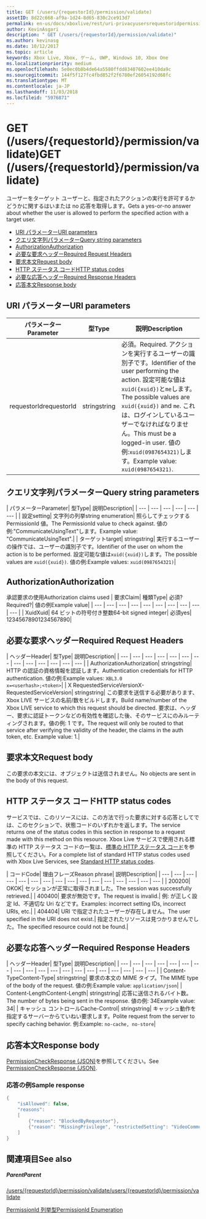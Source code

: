 ```yaml
---
title: GET (/users/{requestorId}/permission/validate)
assetID: 8d22c668-af9a-1d24-8d65-830c2ce913d7
permalink: en-us/docs/xboxlive/rest/uri-privacyusersrequestoridpermissionvalidateget.html
author: KevinAsgari
description: " GET (/users/{requestorId}/permission/validate)"
ms.author: kevinasg
ms.date: 10/12/2017
ms.topic: article
keywords: Xbox Live, Xbox, ゲーム, UWP, Windows 10, Xbox One
ms.localizationpriority: medium
ms.openlocfilehash: 5e0ec0b8b4de64a5580ffdd83407602ee410da9c
ms.sourcegitcommit: 144f5f127fc4fbd852f2f6780ef26054192d68fc
ms.translationtype: MT
ms.contentlocale: ja-JP
ms.lasthandoff: 11/03/2018
ms.locfileid: "5976871"
---
```

# <a name="get-usersrequestoridpermissionvalidate"></a><span data-ttu-id="8217d-104">GET (/users/{requestorId}/permission/validate)</span><span class="sxs-lookup"><span data-stu-id="8217d-104">GET (/users/{requestorId}/permission/validate)</span></span>
<span data-ttu-id="8217d-105">ユーザーをターゲット ユーザーと、指定されたアクションの実行を許可するかどうかに関するはいまたは no 応答を取得します。</span><span class="sxs-lookup"><span data-stu-id="8217d-105">Gets a yes-or-no answer about whether the user is allowed to perform the specified action with a target user.</span></span>

  * [<span data-ttu-id="8217d-106">URI パラメーター</span><span class="sxs-lookup"><span data-stu-id="8217d-106">URI parameters</span></span>](#ID4EQ)
  * [<span data-ttu-id="8217d-107">クエリ文字列パラメーター</span><span class="sxs-lookup"><span data-stu-id="8217d-107">Query string parameters</span></span>](#ID4E2)
  * [<span data-ttu-id="8217d-108">Authorization</span><span class="sxs-lookup"><span data-stu-id="8217d-108">Authorization</span></span>](#ID4EDC)
  * [<span data-ttu-id="8217d-109">必要な要求ヘッダー</span><span class="sxs-lookup"><span data-stu-id="8217d-109">Required Request Headers</span></span>](#ID4EID)
  * [<span data-ttu-id="8217d-110">要求本文</span><span class="sxs-lookup"><span data-stu-id="8217d-110">Request body</span></span>](#ID4ETE)
  * [<span data-ttu-id="8217d-111">HTTP ステータス コード</span><span class="sxs-lookup"><span data-stu-id="8217d-111">HTTP status codes</span></span>](#ID4E5E)
  * [<span data-ttu-id="8217d-112">必要な応答ヘッダー</span><span class="sxs-lookup"><span data-stu-id="8217d-112">Required Response Headers</span></span>](#ID4ETG)
  * [<span data-ttu-id="8217d-113">応答本文</span><span class="sxs-lookup"><span data-stu-id="8217d-113">Response body</span></span>](#ID4EKAAC)

<a id="ID4EQ"></a>


## <a name="uri-parameters"></a><span data-ttu-id="8217d-114">URI パラメーター</span><span class="sxs-lookup"><span data-stu-id="8217d-114">URI parameters</span></span>

| <span data-ttu-id="8217d-115">パラメーター</span><span class="sxs-lookup"><span data-stu-id="8217d-115">Parameter</span></span>| <span data-ttu-id="8217d-116">型</span><span class="sxs-lookup"><span data-stu-id="8217d-116">Type</span></span>| <span data-ttu-id="8217d-117">説明</span><span class="sxs-lookup"><span data-stu-id="8217d-117">Description</span></span>|
| --- | --- | --- |
| <span data-ttu-id="8217d-118">requestorId</span><span class="sxs-lookup"><span data-stu-id="8217d-118">requestorId</span></span>| <span data-ttu-id="8217d-119">string</span><span class="sxs-lookup"><span data-stu-id="8217d-119">string</span></span>| <span data-ttu-id="8217d-120">必須。</span><span class="sxs-lookup"><span data-stu-id="8217d-120">Required.</span></span> <span data-ttu-id="8217d-121">アクションを実行するユーザーの識別子です。</span><span class="sxs-lookup"><span data-stu-id="8217d-121">Identifier of the user performing the action.</span></span> <span data-ttu-id="8217d-122">設定可能な値は<code>xuid({xuid})</code>と<code>me</code>します。</span><span class="sxs-lookup"><span data-stu-id="8217d-122">The possible values are <code>xuid({xuid})</code> and <code>me</code>.</span></span> <span data-ttu-id="8217d-123">これは、ログインしているユーザーでなければなりません。</span><span class="sxs-lookup"><span data-stu-id="8217d-123">This must be a logged-in user.</span></span> <span data-ttu-id="8217d-124">値の例:<code>xuid(0987654321)</code>します。</span><span class="sxs-lookup"><span data-stu-id="8217d-124">Example value: <code>xuid(0987654321)</code>.</span></span>|

<a id="ID4E2"></a>


## <a name="query-string-parameters"></a><span data-ttu-id="8217d-125">クエリ文字列パラメーター</span><span class="sxs-lookup"><span data-stu-id="8217d-125">Query string parameters</span></span>

| <span data-ttu-id="8217d-126">パラメーター</span><span class="sxs-lookup"><span data-stu-id="8217d-126">Parameter</span></span>| <span data-ttu-id="8217d-127">型</span><span class="sxs-lookup"><span data-stu-id="8217d-127">Type</span></span>| <span data-ttu-id="8217d-128">説明</span><span class="sxs-lookup"><span data-stu-id="8217d-128">Description</span></span>|
| --- | --- | --- | --- | --- | --- |
| <span data-ttu-id="8217d-129">設定</span><span class="sxs-lookup"><span data-stu-id="8217d-129">setting</span></span>| <span data-ttu-id="8217d-130">文字列の列挙</span><span class="sxs-lookup"><span data-stu-id="8217d-130">string enumeration</span></span>| <span data-ttu-id="8217d-131">照らしてチェックする PermissionId 値。</span><span class="sxs-lookup"><span data-stu-id="8217d-131">The PermissionId value to check against.</span></span> <span data-ttu-id="8217d-132">値の例:"CommunicateUsingText"します。</span><span class="sxs-lookup"><span data-stu-id="8217d-132">Example value: "CommunicateUsingText".</span></span>|
| <span data-ttu-id="8217d-133">ターゲット</span><span class="sxs-lookup"><span data-stu-id="8217d-133">target</span></span>| <span data-ttu-id="8217d-134">string</span><span class="sxs-lookup"><span data-stu-id="8217d-134">string</span></span>| <span data-ttu-id="8217d-135">実行するユーザーの操作では、ユーザーの識別子です。</span><span class="sxs-lookup"><span data-stu-id="8217d-135">Identifier of the user on whom the action is to be performed.</span></span> <span data-ttu-id="8217d-136">設定可能な値は<code>xuid({xuid})</code>します。</span><span class="sxs-lookup"><span data-stu-id="8217d-136">The possible values are <code>xuid({xuid})</code>.</span></span> <span data-ttu-id="8217d-137">値の例:</span><span class="sxs-lookup"><span data-stu-id="8217d-137">Example values:</span></span> <code>xuid(0987654321)</code>|

<a id="ID4EDC"></a>


## <a name="authorization"></a><span data-ttu-id="8217d-138">Authorization</span><span class="sxs-lookup"><span data-stu-id="8217d-138">Authorization</span></span>

<span data-ttu-id="8217d-139">承認要求の使用</span><span class="sxs-lookup"><span data-stu-id="8217d-139">Authorization claims used</span></span> | <span data-ttu-id="8217d-140">要求</span><span class="sxs-lookup"><span data-stu-id="8217d-140">Claim</span></span>| <span data-ttu-id="8217d-141">種類</span><span class="sxs-lookup"><span data-stu-id="8217d-141">Type</span></span>| <span data-ttu-id="8217d-142">必須?</span><span class="sxs-lookup"><span data-stu-id="8217d-142">Required?</span></span>| <span data-ttu-id="8217d-143">値の例</span><span class="sxs-lookup"><span data-stu-id="8217d-143">Example value</span></span>|
| --- | --- | --- | --- | --- | --- | --- | --- | --- | --- |
| <span data-ttu-id="8217d-144">Xuid</span><span class="sxs-lookup"><span data-stu-id="8217d-144">Xuid</span></span>| <span data-ttu-id="8217d-145">64 ビットの符号付き整数</span><span class="sxs-lookup"><span data-stu-id="8217d-145">64-bit signed integer</span></span>| <span data-ttu-id="8217d-146">必須</span><span class="sxs-lookup"><span data-stu-id="8217d-146">yes</span></span>| <span data-ttu-id="8217d-147">1234567890</span><span class="sxs-lookup"><span data-stu-id="8217d-147">1234567890</span></span>|

<a id="ID4EID"></a>


## <a name="required-request-headers"></a><span data-ttu-id="8217d-148">必要な要求ヘッダー</span><span class="sxs-lookup"><span data-stu-id="8217d-148">Required Request Headers</span></span>

| <span data-ttu-id="8217d-149">ヘッダー</span><span class="sxs-lookup"><span data-stu-id="8217d-149">Header</span></span>| <span data-ttu-id="8217d-150">型</span><span class="sxs-lookup"><span data-stu-id="8217d-150">Type</span></span>| <span data-ttu-id="8217d-151">説明</span><span class="sxs-lookup"><span data-stu-id="8217d-151">Description</span></span>|
| --- | --- | --- | --- | --- | --- | --- | --- | --- | --- | --- | --- | --- |
| <span data-ttu-id="8217d-152">Authorization</span><span class="sxs-lookup"><span data-stu-id="8217d-152">Authorization</span></span>| <span data-ttu-id="8217d-153">string</span><span class="sxs-lookup"><span data-stu-id="8217d-153">string</span></span>| <span data-ttu-id="8217d-154">HTTP の認証の資格情報を認証します。</span><span class="sxs-lookup"><span data-stu-id="8217d-154">Authentication credentials for HTTP authentication.</span></span> <span data-ttu-id="8217d-155">値の例:</span><span class="sxs-lookup"><span data-stu-id="8217d-155">Example values:</span></span> <code>XBL3.0 x=&lt;userhash>;&lt;token></code>|
| <span data-ttu-id="8217d-156">X RequestedServiceVersion</span><span class="sxs-lookup"><span data-stu-id="8217d-156">X-RequestedServiceVersion</span></span>| <span data-ttu-id="8217d-157">string</span><span class="sxs-lookup"><span data-stu-id="8217d-157">string</span></span>| <span data-ttu-id="8217d-158">この要求を送信する必要があります、Xbox LIVE サービスの名前/数をビルドします。</span><span class="sxs-lookup"><span data-stu-id="8217d-158">Build name/number of the Xbox LIVE service to which this request should be directed.</span></span> <span data-ttu-id="8217d-159">要求は、ヘッダー、要求に認証トークンなどの有効性を確認した後、そのサービスにのみルーティングされます。値の例: 1 です。</span><span class="sxs-lookup"><span data-stu-id="8217d-159">The request will only be routed to that service after verifying the validity of the header, the claims in the auth token, etc. Example value: 1.</span></span>|

<a id="ID4ETE"></a>


## <a name="request-body"></a><span data-ttu-id="8217d-160">要求本文</span><span class="sxs-lookup"><span data-stu-id="8217d-160">Request body</span></span>

<span data-ttu-id="8217d-161">この要求の本文には、オブジェクトは送信されません。</span><span class="sxs-lookup"><span data-stu-id="8217d-161">No objects are sent in the body of this request.</span></span>

<a id="ID4E5E"></a>


## <a name="http-status-codes"></a><span data-ttu-id="8217d-162">HTTP ステータス コード</span><span class="sxs-lookup"><span data-stu-id="8217d-162">HTTP status codes</span></span>

<span data-ttu-id="8217d-163">サービスでは、このリソースには、この方法で行った要求に対する応答としてでは、このセクションで、状態コードのいずれかを返します。</span><span class="sxs-lookup"><span data-stu-id="8217d-163">The service returns one of the status codes in this section in response to a request made with this method on this resource.</span></span> <span data-ttu-id="8217d-164">Xbox Live サービスで使用される標準の HTTP ステータス コードの一覧は、[標準の HTTP ステータス コード](../../additional/httpstatuscodes.md)を参照してください。</span><span class="sxs-lookup"><span data-stu-id="8217d-164">For a complete list of standard HTTP status codes used with Xbox Live Services, see [Standard HTTP status codes](../../additional/httpstatuscodes.md).</span></span>

| <span data-ttu-id="8217d-165">コード</span><span class="sxs-lookup"><span data-stu-id="8217d-165">Code</span></span>| <span data-ttu-id="8217d-166">理由フレーズ</span><span class="sxs-lookup"><span data-stu-id="8217d-166">Reason phrase</span></span>| <span data-ttu-id="8217d-167">説明</span><span class="sxs-lookup"><span data-stu-id="8217d-167">Description</span></span>|
| --- | --- | --- | --- | --- | --- | --- | --- | --- | --- | --- | --- | --- | --- | --- | --- |
| <span data-ttu-id="8217d-168">200</span><span class="sxs-lookup"><span data-stu-id="8217d-168">200</span></span>| <span data-ttu-id="8217d-169">OK</span><span class="sxs-lookup"><span data-stu-id="8217d-169">OK</span></span>| <span data-ttu-id="8217d-170">セッションが正常に取得されました。</span><span class="sxs-lookup"><span data-stu-id="8217d-170">The session was successfully retrieved.</span></span>|
| <span data-ttu-id="8217d-171">400</span><span class="sxs-lookup"><span data-stu-id="8217d-171">400</span></span>| <span data-ttu-id="8217d-172">要求が無効です。</span><span class="sxs-lookup"><span data-stu-id="8217d-172">The request is invalid.</span></span>| <span data-ttu-id="8217d-173">例: が正しく設定 Id、不適切な Uri などです。</span><span class="sxs-lookup"><span data-stu-id="8217d-173">Examples: incorrect setting IDs, incorrect URIs, etc.</span></span>|
| <span data-ttu-id="8217d-174">404</span><span class="sxs-lookup"><span data-stu-id="8217d-174">404</span></span>| <span data-ttu-id="8217d-175">URI で指定されたユーザーが存在しません。</span><span class="sxs-lookup"><span data-stu-id="8217d-175">The user specified in the URI does not exist.</span></span>| <span data-ttu-id="8217d-176">指定されたリソースは見つかりませんでした。</span><span class="sxs-lookup"><span data-stu-id="8217d-176">The specified resource could not be found.</span></span>|

<a id="ID4ETG"></a>


## <a name="required-response-headers"></a><span data-ttu-id="8217d-177">必要な応答ヘッダー</span><span class="sxs-lookup"><span data-stu-id="8217d-177">Required Response Headers</span></span>

| <span data-ttu-id="8217d-178">ヘッダー</span><span class="sxs-lookup"><span data-stu-id="8217d-178">Header</span></span>| <span data-ttu-id="8217d-179">型</span><span class="sxs-lookup"><span data-stu-id="8217d-179">Type</span></span>| <span data-ttu-id="8217d-180">説明</span><span class="sxs-lookup"><span data-stu-id="8217d-180">Description</span></span>|
| --- | --- | --- | --- | --- | --- | --- | --- | --- | --- | --- | --- | --- | --- | --- | --- | --- | --- | --- |
| <span data-ttu-id="8217d-181">Content-Type</span><span class="sxs-lookup"><span data-stu-id="8217d-181">Content-Type</span></span>| <span data-ttu-id="8217d-182">string</span><span class="sxs-lookup"><span data-stu-id="8217d-182">string</span></span>| <span data-ttu-id="8217d-183">要求の本文の MIME タイプ。</span><span class="sxs-lookup"><span data-stu-id="8217d-183">The MIME type of the body of the request.</span></span> <span data-ttu-id="8217d-184">値の例:</span><span class="sxs-lookup"><span data-stu-id="8217d-184">Example value:</span></span> <code>application/json</code>|
| <span data-ttu-id="8217d-185">Content-Length</span><span class="sxs-lookup"><span data-stu-id="8217d-185">Content-Length</span></span>| <span data-ttu-id="8217d-186">string</span><span class="sxs-lookup"><span data-stu-id="8217d-186">string</span></span>| <span data-ttu-id="8217d-187">応答に送信されるバイト数。</span><span class="sxs-lookup"><span data-stu-id="8217d-187">The number of bytes being sent in the response.</span></span> <span data-ttu-id="8217d-188">値の例: 34</span><span class="sxs-lookup"><span data-stu-id="8217d-188">Example value: 34</span></span>|
| <span data-ttu-id="8217d-189">キャッシュ コントロール</span><span class="sxs-lookup"><span data-stu-id="8217d-189">Cache-Control</span></span>| <span data-ttu-id="8217d-190">string</span><span class="sxs-lookup"><span data-stu-id="8217d-190">string</span></span>| <span data-ttu-id="8217d-191">キャッシュ動作を指定するサーバーからていねい要求します。</span><span class="sxs-lookup"><span data-stu-id="8217d-191">Polite request from the server to specify caching behavior.</span></span> <span data-ttu-id="8217d-192">例:</span><span class="sxs-lookup"><span data-stu-id="8217d-192">Example:</span></span> <code>no-cache, no-store</code>|

<a id="ID4EKAAC"></a>


## <a name="response-body"></a><span data-ttu-id="8217d-193">応答本文</span><span class="sxs-lookup"><span data-stu-id="8217d-193">Response body</span></span>

<span data-ttu-id="8217d-194">[PermissionCheckResponse (JSON)](../../json/json-permissioncheckresponse.md)を参照してください。</span><span class="sxs-lookup"><span data-stu-id="8217d-194">See [PermissionCheckResponse (JSON)](../../json/json-permissioncheckresponse.md).</span></span>

<a id="ID4EWAAC"></a>


### <a name="sample-response"></a><span data-ttu-id="8217d-195">応答の例</span><span class="sxs-lookup"><span data-stu-id="8217d-195">Sample response</span></span>


```cpp
{
    "isAllowed": false,
    "reasons":
    [
        {"reason": "BlockedByRequestor"},
        {"reason": "MissingPrivilege", "restrictedSetting": "VideoCommunications"}
    ]
}

```


<a id="ID4EABAC"></a>


## <a name="see-also"></a><span data-ttu-id="8217d-196">関連項目</span><span class="sxs-lookup"><span data-stu-id="8217d-196">See also</span></span>

<a id="ID4ECBAC"></a>


##### <a name="parent"></a><span data-ttu-id="8217d-197">Parent</span><span class="sxs-lookup"><span data-stu-id="8217d-197">Parent</span></span>

[<span data-ttu-id="8217d-198">/users/{requestorId}/permission/validate</span><span class="sxs-lookup"><span data-stu-id="8217d-198">/users/{requestorId}/permission/validate</span></span>](uri-privacyusersrequestoridpermissionvalidate.md)

 [<span data-ttu-id="8217d-199">PermissionId 列挙型</span><span class="sxs-lookup"><span data-stu-id="8217d-199">PermissionId Enumeration</span></span>](../../enums/privacy-enum-permissionid.md)
